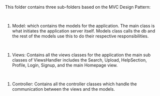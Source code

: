 This folder contains three sub-folders based on the MVC Design Pattern:

 

1.  Model: which contains the models for the application. The main class is what
    initiates the application server itself. Models class calls the db and the
    rest of the models use this to do their respective responsibilities.

 

1.  Views: Contains all the views classes for the application the main sub
    classes of ViewsHandler includes the Search, Upload, HelpSection, Profile,
    Login, Signup, and the main Homepage view.

 

1.  Controller: Contains all the controller classes which handle the
    communication between the views and the models.
